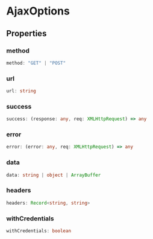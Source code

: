 # AjaxOptions

## Properties

### method

```ts
method: "GET" | "POST"
```

### url

```ts
url: string
```

### success

```ts
success: (response: any, req: XMLHttpRequest) => any
```

### error

```ts
error: (error: any, req: XMLHttpRequest) => any
```

### data

```ts
data: string | object | ArrayBuffer
```

### headers

```ts
headers: Record<string, string>
```

### withCredentials

```ts
withCredentials: boolean
```
